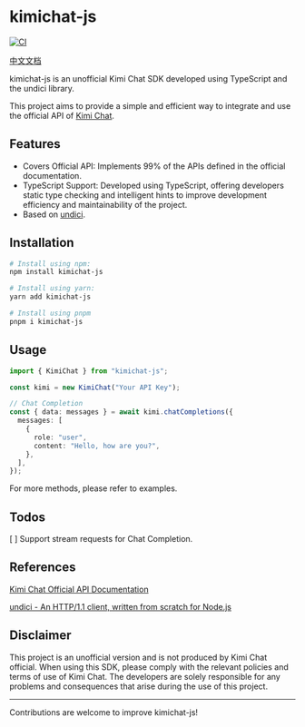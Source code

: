 # kimichat-js

[![CI](https://github.com/noraincode/kimichat-js/actions/workflows/ci.yml/badge.svg?branch=master)](https://github.com/noraincode/kimichat-js/actions/workflows/ci.yml)

[中文文档]('./README.md')

kimichat-js is an unofficial Kimi Chat SDK developed using TypeScript and the undici library.

This project aims to provide a simple and efficient way to integrate and use the official API of [Kimi Chat](https://kimi.moonshot.cn/).

## Features

- Covers Official API: Implements 99% of the APIs defined in the official documentation.
- TypeScript Support: Developed using TypeScript, offering developers static type checking and intelligent hints to improve development efficiency and maintainability of the project.
- Based on [undici](https://github.com/nodejs/undici).

## Installation

```sh
# Install using npm:
npm install kimichat-js

# Install using yarn:
yarn add kimichat-js

# Install using pnpm
pnpm i kimichat-js
```

## Usage

```typescript
import { KimiChat } from "kimichat-js";

const kimi = new KimiChat("Your API Key");

// Chat Completion
const { data: messages } = await kimi.chatCompletions({
  messages: [
    {
      role: "user",
      content: "Hello, how are you?",
    },
  ],
});
```

For more methods, please refer to examples.

## Todos

[ ] Support stream requests for Chat Completion.

## References

[Kimi Chat Official API Documentation](https://platform.moonshot.cn/docs/api-reference#list-models)

[undici - An HTTP/1.1 client, written from scratch for Node.js](https://github.com/nodejs/undici)

## Disclaimer

This project is an unofficial version and is not produced by Kimi Chat official. When using this SDK, please comply with the relevant policies and terms of use of Kimi Chat. The developers are solely responsible for any problems and consequences that arise during the use of this project.

---

Contributions are welcome to improve kimichat-js!
